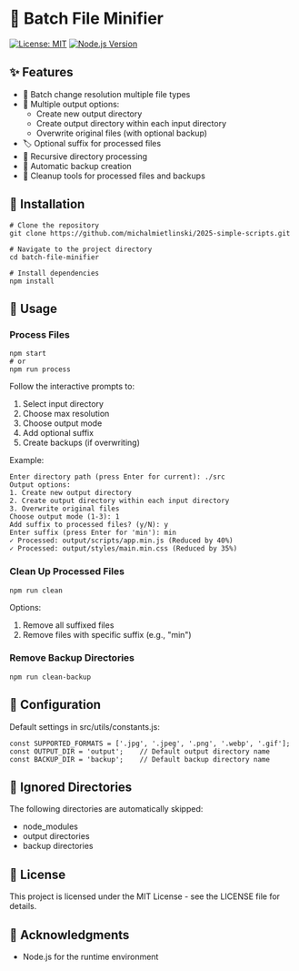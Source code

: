 # 📄 Batch File Minifier
[![License: MIT](https://img.shields.io/badge/License-MIT-yellow.svg)](https://opensource.org/licenses/MIT)
[![Node.js Version](https://img.shields.io/badge/node-%3E%3D%2014.0.0-brightgreen.svg)](https://nodejs.org/)


## ✨ Features
- 🔄 Batch change resolution multiple file types
- 📁 Multiple output options:
  - Create new output directory
  - Create output directory within each input directory
  - Overwrite original files (with optional backup)
- 🏷️ Optional suffix for processed files
- 🌲 Recursive directory processing
- 💾 Automatic backup creation
- 🧹 Cleanup tools for processed files and backups


## 🚀 Installation
```
# Clone the repository
git clone https://github.com/michalmietlinski/2025-simple-scripts.git

# Navigate to the project directory
cd batch-file-minifier

# Install dependencies
npm install
```

## 📖 Usage

### Process Files
```
npm start
# or
npm run process
```

Follow the interactive prompts to:
1. Select input directory
2. Choose max resolution
3. Choose output mode
4. Add optional suffix
5. Create backups (if overwriting)

Example:
```
Enter directory path (press Enter for current): ./src
Output options:
1. Create new output directory
2. Create output directory within each input directory
3. Overwrite original files
Choose output mode (1-3): 1
Add suffix to processed files? (y/N): y
Enter suffix (press Enter for 'min'): min
✓ Processed: output/scripts/app.min.js (Reduced by 40%)
✓ Processed: output/styles/main.min.css (Reduced by 35%)
```

### Clean Up Processed Files
```
npm run clean
```

Options:
1. Remove all suffixed files
2. Remove files with specific suffix (e.g., "min")

### Remove Backup Directories
```
npm run clean-backup
```


## 🔧 Configuration
Default settings in src/utils/constants.js:
```
const SUPPORTED_FORMATS = ['.jpg', '.jpeg', '.png', '.webp', '.gif'];
const OUTPUT_DIR = 'output';    // Default output directory name
const BACKUP_DIR = 'backup';    // Default backup directory name
```

## 🚫 Ignored Directories
The following directories are automatically skipped:
- node_modules
- output directories
- backup directories

## 📝 License
This project is licensed under the MIT License - see the LICENSE file for details.

## 🙏 Acknowledgments
- Node.js for the runtime environment
